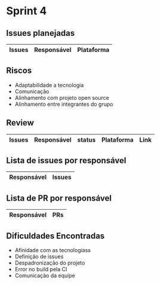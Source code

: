 # Sprint 4

## Issues planejadas

| Issues | Responsável | Plataforma |
| ------ | ----------- | ---------- |

## Riscos

- Adaptabilidade a tecnologia
- Comunicação
- Alinhamento com projeto open source
- Alinhamento entre integrantes do grupo

## Review

| Issues | Responsável | status | Plataforma | Link |
| ------ | ----------- | ------ | ---------- | ---- |


## Lista de issues por responsável

| Responsável | Issues |
| ----------- | ------ |


## Lista de PR por responsável

| Responsável | PRs |
| ----------- | --- |


## Dificuldades Encontradas

- Afinidade com as tecnologiass
- Definição de issues
- Despadronização do projeto
- Error no build pela CI
- Comunicação da equipe
